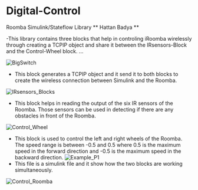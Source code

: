 # Digital-Control
Roomba Simulink/Stateflow Library
** Hattan Badya **

-This library contains three blocks that help in controling iRoomba wirelessly through creating a TCPIP object and share it between the IRsensors-Block and the Control-Wheel block.
...

![BigSwitch](https://github.com/tuf76885/Digital-Control/blob/master/BigSwitch.png)


- This block generates a TCPIP object and it send it to both blocks to create the wireless connection between Simulink and the Roomba.


![IRsensors_Blocks](https://github.com/tuf76885/Digital-Control/blob/master/IRsensors_Block.png)


- This block helps in reading the output of the six IR sensors of the Roomba. Those sensors can be used in detecting if there are any obstacles in front of the Roomba.


![Control_Wheel](https://github.com/tuf76885/Digital-Control/blob/master/Screen%20Shot%202017-11-01%20at%204.15.56%20PM.png)


- This block is used to control the left and right wheels of the Roomba. The speed range is between -0.5 and 0.5 where 0.5 is the maximum speed in the forward direction and -0.5 is the maximum speed in the backward direction.
![Example_P1](https://github.com/tuf76885/Digital-Control/blob/master/Example_for_Project.png)
- This file is a simulink file and it show how the two blocks are working simultaneously. 

![Control_Roomba](https://github.com/tuf76885/Digital-Control/blob/master/Screen%20Shot%202017-11-01%20at%204.14.05%20PM.png)

